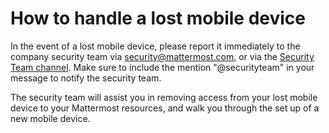 # How to handle a lost mobile device

In the event of a lost mobile device, please report it immediately to the company security team via [security@mattermost.com](mailto:security@mattermost.com), or via the [Security Team channel](https://community.mattermost.com/private-core/channels/security-team). Make sure to include the mention "@securityteam" in your message to notify the security team.

The security team will assist you in removing access from your lost mobile device to your Mattermost resources, and walk you through the set up of a new mobile device.  


